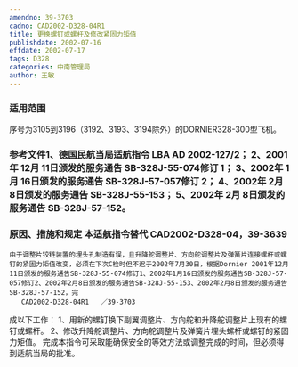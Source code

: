```yaml
---
amendno: 39-3703  
cadno: CAD2002-D328-04R1  
title: 更换螺钉或螺杆及修改紧固力矩值  
publishdate: 2002-07-16  
effdate: 2002-07-17  
tags: D328  
categories: 中南管理局  
author: 王敏  
---
```

  
### 适用范围  
序号为3105到3196（3192、3193、3194除外）的DORNIER328-300型飞机。  
  
<!--more-->  
### 参考文件1、德国民航当局适航指令 LBA AD 2002-127/2； 2、2001年 12月 11日颁发的服务通告 SB-328J-55-074修订 1； 3、2002年 1月 16日颁发的服务通告 SB-328J-57-057修订 2； 4、2002年 2月 8日颁发的服务通告 SB-328J-55-153； 5、2002年 2月 8日颁发的服务通告 SB-328J-57-152。  
  
### 原因、措施和规定 本适航指令替代 CAD2002-D328-04，39-3639  
    由于调整片铰链装置的埋头孔制造有误，且升降舵调整片、方向舵调整片及弹簧片连接螺杆或螺钉的紧固力矩值改变，必须在下次C检时但不迟于2002年7月30日，根据Dornier 2001年12月11日颁发的服务通告SB-328J-55-074修订1、2002年1月16日颁发的服务通告SB-328J-57-057修订2、2002年2月8日颁发的服务通告SB-328J-55-153、2002年2月8日颁发的服务通告SB-328J-57-152，完  
       CAD2002-D328-04R1   ／39-3703  
成以下工作：     1、用新的螺钉换下副翼调整片、方向舵和升降舵调整片上现有的螺钉或螺杆。     2、修改升降舵调整片、方向舵调整片及弹簧片埋头螺杆或螺钉的紧固力矩值。     完成本指令可采取能确保安全的等效方法或调整完成的时间，但必须得到适航当局的批准。  
